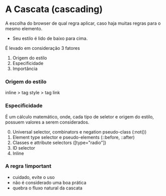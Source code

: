 # A Cascata (cascading)

A escolha do browser de qual regra aplicar, caso haja muitas regras para o mesmo elemento.

* Seu estilo é lido de baixo para cima.

É levado em consideração 3 fatores

1. Origem do estilo
2. Especificidade
3. Importância

### Origem do estilo

inline > tag style > tag link

### Especificidade

É um cálculo matemático, onde, cada tipo de seletor e origem do estilo, possuem valores a serem considerados.

0. Universal selector, combinators e negation pseudo-class (:not())
1. Element type selector e pseudo-elements (::before, ::after)
10. Classes e attribute selectors ([type="radio"])
100. ID selector 
1000. Inline

### A regra !important

* cuidado, evite o uso
* não é considerado uma boa prática
* quebra o fluxo natural da cascata
